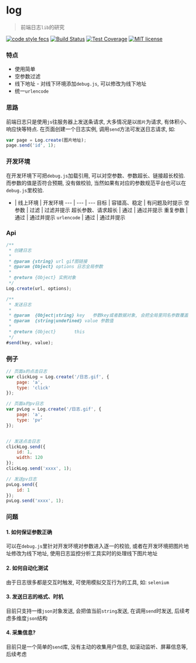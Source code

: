 # log

> 前端日志`lib`的研究

[![code style fecs](https://img.shields.io/badge/code%20style-fecs-brightgreen.svg)](https://github.com/ecomfe/fecs)
[![Build Status](https://travis-ci.org/xuexb/log.svg?branch=master)](https://travis-ci.org/xuexb/log)
[![Test Coverage](https://img.shields.io/coveralls/xuexb/log/master.svg)](https://coveralls.io/r/xuexb/log)
[![MIT license](https://img.shields.io/github/license/xuexb/log.svg)](https://github.com/xuexb/log)

### 特点

- 使用简单
- 空参数过滤
- 线下地址 - 对线下环境添加`debug.js`, 可以修改为线下地址
- 统一`urlencode`

### 思路

前端日志只是使用`js`往服务器上发送条请求, 大多情况是以`图片`为请求, 有体积小、响应快等特点. 在页面创建一个日志实例, 调用`send`方法可发送日志请求, 如:

```js
var page = Log.create(图片地址);
page.send('id', 1);
```

### 开发环境

在开发环境下可把`debug.js`加载引用, 可以对空参数、参数超长、链接超长校验. 而参数的值是否符合预期, 没有做校验, 当然如果有对应的参数规范平台也可以在`debug.js`里校验.

- | 线上环境 | 开发环境
--- | --- | ---
目标 | 容错高、稳定 | 有问题及时提示
空参数 | 过滤 | 过滤并提示
超长参数、请求超长 | 通过 | 通过并提示
重复参数 | 通过 | 通过并提示
`urlencode` | 通过 | 通过并提示

### Api

```js
/**
 * 创建日志
 *
 * @param {string} url gif图链接
 * @param {Object} options 日志全局参数
 *
 * @return {Object} 实例对象
 */
Log.create(url, options);

/**
 * 发送日志
 *
 * @param  {Object|string} key   参数key或者数据对象, 会把全局里同名参数覆盖
 * @param  {string|undefined} value 参数值
 *
 * @return {Object}       this
 */
#send(key, value);
```

### 例子

```js
// 页面a的点击日志
var clickLog = Log.create('/日志.gif', {
    page: 'a',
    type: 'click'
});

// 页面a的pv日志
var pvLog = Log.create('/日志.gif', {
    page: 'a',
    type: 'pv'
});


// 发送点击日志
clickLog.send({
    id: 1,
    width: 120
});
clickLog.send('xxxx', 1);

// 发送pv日志
pvLog.send({
    id: 1
});
pvLog.send('xxxx', 1);
```

### 问题

#### 1. 如何保证参数正确

可以在`debug.js`里针对开发环境对参数进入逐一的校验, 或者在开发环境把图片地址修改为线下地址, 使用日志监控分析工具实时的处理线下图片地址

#### 2. 如何自动化测试

由于日志很多都是交互时触发, 可使用模拟交互行为的工具, 如: `selenium`

#### 3. 发送日志的格式、时机

目前只支持一维`json`对象发送, 会把值当前`string`发送, 在调用`send`时发送, 后续考虑多维度`json`结构

#### 4. 采集信息?

目前只是一个简单的`send`库, 没有主动的收集用户信息, 如滚动监听、屏幕信息等, 后续考虑